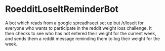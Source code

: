 # RoedditLoseItReminderBot

A bot which reads from a google spreadhseet set up but /r/loseit for everyone who wants to participate in the reddit weight loss challenge. 
It then checks to see who has not entered their weight for the current week, and sends them a reddit message reminding them to log their weight for the week. 
